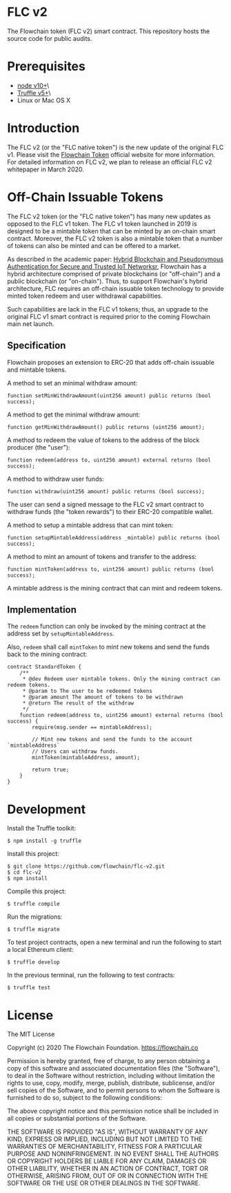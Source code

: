# FLC v2

The Flowchain token (FLC v2) smart contract. This repository hosts the source code for public audits.

# Prerequisites

* [node v10+](https://nodejs.org)\
* [Truffle v5+](https://truffleframework.com)\
* Linux or Mac OS X

# Introduction

The FLC v2 (or the "FLC native token") is the new update of the original FLC v1. Please visit the [Flowchain Token](https://flowchain.co/token.html) official website for more information. For detailed information on FLC v2, we plan to release an official FLC v2 whitepaper in March 2020.

# Off-Chain Issuable Tokens

The FLC v2 token (or the "FLC native token") has many new updates as opposed to the FLC v1 token. The FLC v1 token launched in 2019 is designed to be a mintable token that can be minted by an on-chain smart contract. Moreover, the FLC v2 token is also a mintable token that a number of tokens can also be minted and can be offered to a market.

As described in the academic paper: [Hybrid Blockchain and Pseudonymous Authentication for Secure and Trusted IoT Networksr](https://dl.acm.org/citation.cfm?doid=3292384.3292388), Flowchain has a hybrid architecture comprised of private blockchains (or "off-chain") and a public blockchain (or "on-chain"). Thus, to support Flowchain's hybrid architecture, FLC requires an off-chain issuable token technology to provide minted token redeem and user withdrawal capabilities. 

Such capabilities are lack in the FLC v1 tokens; thus, an upgrade to the original FLC v1 smart contract is required prior to the coming Flowchain main net launch.

## Specification

Flowchain proposes an extension to ERC-20 that adds off-chain issuable and mintable tokens.

A method to set an minimal withdraw amount:

```solidity
function setMinWithdrawAmount(uint256 amount) public returns (bool success);
```

A method to get the minimal withdraw amount:

```solidity
function getMinWithdrawAmount() public returns (uint256 amount);
```

A method to redeem the value of tokens to the address of the block producer (the "user"):

```solidity
function redeem(address to, uint256 amount) external returns (bool success);
```

A method to withdraw user funds:

```solidity
function withdraw(uint256 amount) public returns (bool success);
```

The user can send a signed message to the FLC v2 smart contract to withdraw funds (the "token rewards") to their ERC-20 compatible wallet.

A method to setup a mintable address that can mint token:

```solidity
function setupMintableAddress(address _mintable) public returns (bool success);
```

A method to mint an amount of tokens and transfer to the address:

```solidity
function mintToken(address to, uint256 amount) public returns (bool success);
```

A mintable address is the mining contract that can mint and redeem tokens.

## Implementation

The `redeem` function can only be invoked by the mining contract at the address set by `setupMintableAddress`. 

Also, `redeem` shall call `mintToken` to mint new tokens and send the funds back to the mining contract:

```solidity
contract StandardToken {
    /**
     * @dev Redeem user mintable tokens. Only the mining contract can redeem tokens.
     * @param to The user to be redeemed tokens     
     * @param amount The amount of tokens to be withdrawn
     * @return The result of the withdraw
     */
    function redeem(address to, uint256 amount) external returns (bool success) {
        require(msg.sender == mintableAddress);    

        // Mint new tokens and send the funds to the account `mintableAddress`
        // Users can withdraw funds.
        mintToken(mintableAddress, amount);

        return true;
    }
}
```

# Development

Install the Truffle toolkit:

```
$ npm install -g truffle
```

Install this project:

```
$ git clone https://github.com/flowchain/flc-v2.git
$ cd flc-v2
$ npm install
```

Compile this project:

```
$ truffle compile
```

Run the migrations:

```
$ truffle migrate
```

To test project contracts, open a new terminal and run the following to start a local Ethereum client:

```
$ truffle develop
```

In the previous terminal, run the following to test contracts:

```
$ truffle test
```

# License

The MIT License

Copyright (c) 2020 The Flowchain Foundation. https://flowchain.co

Permission is hereby granted, free of charge, to any person obtaining a copy
of this software and associated documentation files (the "Software"), to deal
in the Software without restriction, including without limitation the rights
to use, copy, modify, merge, publish, distribute, sublicense, and/or sell
copies of the Software, and to permit persons to whom the Software is
furnished to do so, subject to the following conditions:

The above copyright notice and this permission notice shall be included in
all copies or substantial portions of the Software.

THE SOFTWARE IS PROVIDED "AS IS", WITHOUT WARRANTY OF ANY KIND, EXPRESS OR
IMPLIED, INCLUDING BUT NOT LIMITED TO THE WARRANTIES OF MERCHANTABILITY,
FITNESS FOR A PARTICULAR PURPOSE AND NONINFRINGEMENT. IN NO EVENT SHALL THE
AUTHORS OR COPYRIGHT HOLDERS BE LIABLE FOR ANY CLAIM, DAMAGES OR OTHER
LIABILITY, WHETHER IN AN ACTION OF CONTRACT, TORT OR OTHERWISE, ARISING FROM,
OUT OF OR IN CONNECTION WITH THE SOFTWARE OR THE USE OR OTHER DEALINGS IN
THE SOFTWARE.